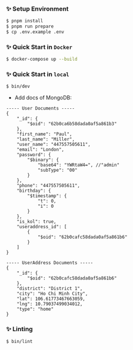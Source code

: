### ✨ Setup Environment

```bash
$ pnpm install
$ pnpm run prepare
$ cp .env.example .env
```

### ✨ Quick Start in `Docker`

```bash
$ docker-compose up --build
```

### ✨ Quick Start in `local`

```bash
$ bin/dev
```

+ Add docs of MongoDB:
```
----- User Documents -----
{
	"_id": {
		"$oid": "62b0ca6b58dada0af5a861b3"
	},
	"first_name": "Paul",
	"last_name": "Miller",
	"user_name": "447557505611",
	"email": "London",
	"password": {
		"$binary": {
			"base64": "YWRtaW4=", //"admin"
			"subType": "00"
		}
	},
	"phone": "447557505611",
	"birthday": {
		"$timestamp": {
			"t": 0,
			"i": 0
		}
	},
	"is_kol": true,
	"useraddress_id": [
		{
			"$oid": "62b0cafc58dada0af5a861b6"
		}
	]
}

----- UserAddress Documents -----
{
	"_id": {
		"$oid": "62b0cafc58dada0af5a861b6"
	},
	"district": "District 1",
	"city": "Ho Chi Minh City",
	"lat": 106.61773467663059,
	"lng": 10.79037499034012,
	"type": "home"
}
```

### ✨ Linting

```bash
$ bin/lint
```
